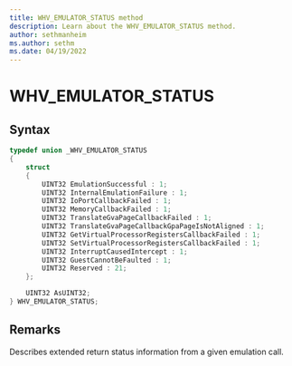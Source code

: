```yaml
---
title: WHV_EMULATOR_STATUS method
description: Learn about the WHV_EMULATOR_STATUS method. 
author: sethmanheim
ms.author: sethm
ms.date: 04/19/2022
---
```


# WHV_EMULATOR_STATUS


## Syntax

```c
typedef union _WHV_EMULATOR_STATUS
{
    struct
    {
        UINT32 EmulationSuccessful : 1;
        UINT32 InternalEmulationFailure : 1;
        UINT32 IoPortCallbackFailed : 1;
        UINT32 MemoryCallbackFailed : 1;
        UINT32 TranslateGvaPageCallbackFailed : 1;
        UINT32 TranslateGvaPageCallbackGpaPageIsNotAligned : 1;
        UINT32 GetVirtualProcessorRegistersCallbackFailed : 1;
        UINT32 SetVirtualProcessorRegistersCallbackFailed : 1;
        UINT32 InterruptCausedIntercept : 1;
        UINT32 GuestCannotBeFaulted : 1;
        UINT32 Reserved : 21;
    };

    UINT32 AsUINT32;
} WHV_EMULATOR_STATUS;
```
## Remarks
Describes extended return status information from a given emulation call.
